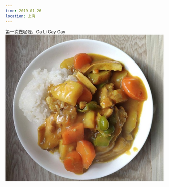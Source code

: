 ```yaml
---
time: 2019-01-26
location: 上海
---
```

第一次做咖喱，Ga Li Gay Gay
![咖喱炒饭](/assets/images/tweets/20190126_1.jpg)